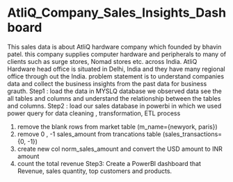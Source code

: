 # AtliQ_Company_Sales_Insights_Dashboard
This sales data is about AtliQ hardware company which founded by bhavin patel. this company supplies computer hardware and peripherals to many of clients such as surge stores, Nomad stores etc. across India. AtliQ Hardware head office is situated in Delhi, India and they have many regional office through out the India. 
problem statement is to understand companies data and collect the business insights from the past data for business grauth.
Step1 : load the data in MYSLQ database we observed data see the all tables and columns and understand the relationship between the tables and columns.
Step2 : load our sales database in powerbi in which we used power query for data cleaning , transformation, ETL process
1) remove the blank rows from market table (m_name={newyork, paris})
2) remove 0 , -1 sales_amount from  trancations table (sales_transactions={0, -1})
3) create new col norm_sales_amount and convert the USD amount to INR amount 
4) count the total revenue 
Step3: Create a PowerBI dashboard that Revenue, sales quantity, top customers and products.
